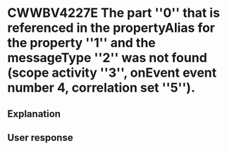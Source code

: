 # CWWBV4227E The part ''0'' that is referenced in the propertyAlias for the property ''1'' and the messageType ''2'' was not found (scope activity ''3'', onEvent event number 4, correlation set ''5'').

## Explanation

## User response